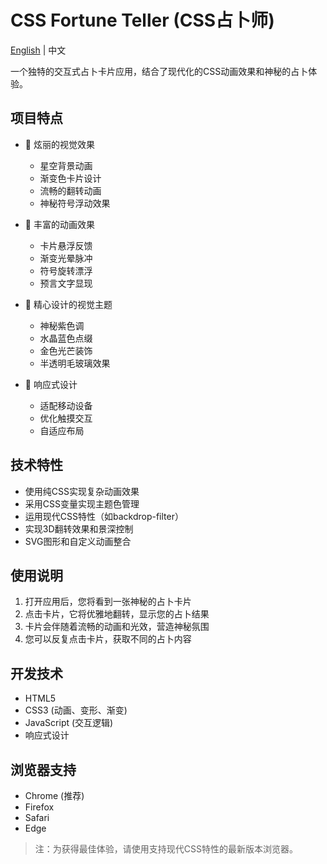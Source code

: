 # CSS Fortune Teller (CSS占卜师)

[English](README_EN.md) | 中文

一个独特的交互式占卜卡片应用，结合了现代化的CSS动画效果和神秘的占卜体验。

## 项目特点

- 🌟 炫丽的视觉效果
  - 星空背景动画
  - 渐变色卡片设计
  - 流畅的翻转动画
  - 神秘符号浮动效果

- 💫 丰富的动画效果
  - 卡片悬浮反馈
  - 渐变光晕脉冲
  - 符号旋转漂浮
  - 预言文字显现

- 🎨 精心设计的视觉主题
  - 神秘紫色调
  - 水晶蓝色点缀
  - 金色光芒装饰
  - 半透明毛玻璃效果

- 📱 响应式设计
  - 适配移动设备
  - 优化触摸交互
  - 自适应布局

## 技术特性

- 使用纯CSS实现复杂动画效果
- 采用CSS变量实现主题色管理
- 运用现代CSS特性（如backdrop-filter）
- 实现3D翻转效果和景深控制
- SVG图形和自定义动画整合

## 使用说明

1. 打开应用后，您将看到一张神秘的占卜卡片
2. 点击卡片，它将优雅地翻转，显示您的占卜结果
3. 卡片会伴随着流畅的动画和光效，营造神秘氛围
4. 您可以反复点击卡片，获取不同的占卜内容

## 开发技术

- HTML5
- CSS3 (动画、变形、渐变)
- JavaScript (交互逻辑)
- 响应式设计

## 浏览器支持

- Chrome (推荐)
- Firefox
- Safari
- Edge

> 注：为获得最佳体验，请使用支持现代CSS特性的最新版本浏览器。